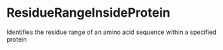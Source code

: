 # ResidueRangeInsideProtein
Identifies the residue range of an amino acid sequence within a specified protein
